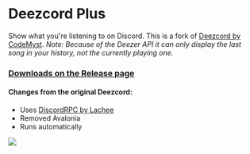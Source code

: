 # Deezcord Plus
Show what you're listening to on Discord. This is a fork of [Deezcord by CodeMyst](https://github.com/CodeMyst/deezcord).
*Note: Because of the Deezer API it can only display the last song in your history, not the currently playing one.*
### [Downloads on the Release page](https://github.com/b1sergiu/deezcord-plus/releases)
#### Changes from the original Deezcord:
- Uses [DiscordRPC by Lachee](https://github.com/Lachee/discord-rpc-csharp)
- Removed Avalonia
- Runs automatically

![](https://i.imgur.com/CaYw5yo.png)
